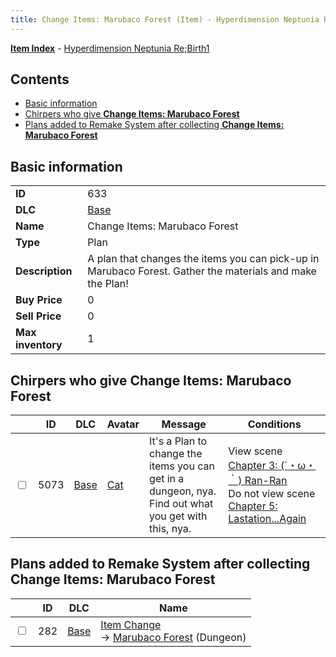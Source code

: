 ```yaml
---
title: Change Items: Marubaco Forest (Item) - Hyperdimension Neptunia Re;Birth1
---
```


[**Item Index**](/neptunia/rb1/item/index.html) - [Hyperdimension Neptunia Re;Birth1](/neptunia/rb1)

## Contents

- [Basic information](#basic-information)
- [Chirpers who give **Change Items: Marubaco Forest**](#chirpers-who-give-change-items-marubaco-forest)
- [Plans added to Remake System after collecting **Change Items: Marubaco Forest**](#plans-added-to-remake-system-after-collecting-change-items-marubaco-forest)
## Basic information

|   |   |
| -- | -- |
| **ID** | 633 |
| **DLC** | [Base](/neptunia/rb1/dlc/1-base.html) |
| **Name** | Change Items: Marubaco Forest |
| **Type** | Plan |
| **Description** | A plan that changes the items you can pick-up in Marubaco Forest. Gather the materials and make the Plan! |
| **Buy Price** | 0 |
| **Sell Price** | 0 |
| **Max inventory** | 1 |


## Chirpers who give **Change Items: Marubaco Forest**

|    | ID | DLC | Avatar | Message | Conditions |
| -- | -- | --- | ------ | ------- | ---------- |
| <input type="checkbox" id="rb1-chirper-event-1-5073" class="trackbox" /> | 5073 | [Base](/neptunia/rb1/dlc/1-base.html) | [Cat](/neptunia/rb1/undefined/1-226-cat.html) | It's a Plan to change the items you can get in a dungeon, nya.<br />Find out what you get with this, nya. | View scene [Chapter 3: (´・ω・｀) Ran-Ran](/neptunia/rb1/scene/1-309-chapter-3-ran-ran.html)<br />Do not view scene [Chapter 5: Lastation...Again](/neptunia/rb1/scene/1-501-chapter-5-lastation-again.html) |


## Plans added to Remake System after collecting **Change Items: Marubaco Forest**

|    | ID | DLC | Name |
| -- | -- | --- | ---- |
| <input type="checkbox" id="rb1-remake-1-282" class="trackbox" /> | 282 | [Base](/neptunia/rb1/dlc/1-base.html) | [Item Change](/neptunia/rb1/remake/1-282-item-change.html)<br /> → [Marubaco Forest](/neptunia/rb1/dungeon/1-9-marubaco-forest.html) (Dungeon) |
